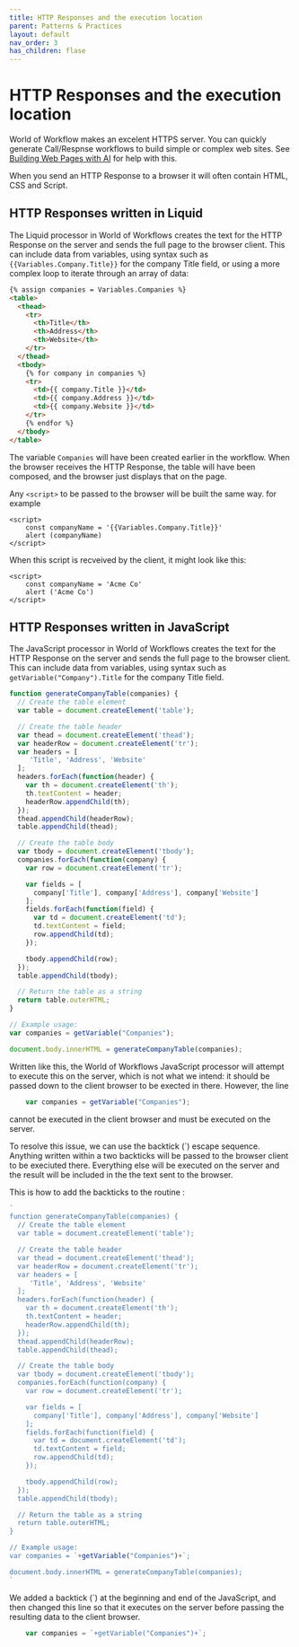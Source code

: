 ```yaml
---
title: HTTP Responses and the execution location
parent: Patterns & Practices
layout: default
nav_order: 3
has_children: flase
---
```


# HTTP Responses and the execution location

World of Workflow makes an excelent HTTPS server.  You can quickly generate Call/Respnse workflows to build simple or complex web sites.  See [Building Web Pages with AI](../16_using_ai/websiteExamples.html) for help with this.

When you send an HTTP Response to a browser it will often contain HTML, CSS and Script.

## HTTP Responses written in Liquid

The Liquid processor in World of Workflows creates the text for the HTTP Response on the server and sends the full page to the browser client.  This can include data from variables, using syntax such as ``` {{Variables.Company.Title}}``` for the company Title field, or using a more complex loop to iterate through an array of data:

```html
{% assign companies = Variables.Companies %}
<table>
  <thead>
    <tr>
      <th>Title</th>
      <th>Address</th>
      <th>Website</th>
    </tr>
  </thead>
  <tbody>
    {% for company in companies %}
    <tr>
      <td>{{ company.Title }}</td>
      <td>{{ company.Address }}</td>
      <td>{{ company.Website }}</td>
    </tr>
    {% endfor %}
  </tbody>
</table>

```

The variable `Companies` will have been created earlier in the workflow.  When the browser receives the HTTP Response, the table will have been composed, and the browser just displays that on the page.

Any `<script>` to be passed to the browser will be built the same way.  for example

```
<script>
    const companyName = '{{Variables.Company.Title}}'
    alert (companyName)
</script>
```

When this script is recveived by the client, it might look like this:
```
<script>
    const companyName = 'Acme Co'
    alert ('Acme Co')
</script>
```

## HTTP Responses written in JavaScript

The JavaScript processor in World of Workflows creates the text for the HTTP Response on the server and sends the full page to the browser client.  This can include data from variables, using syntax such as ``` getVariable("Company").Title``` for the company Title field.

```javascript
function generateCompanyTable(companies) {
  // Create the table element
  var table = document.createElement('table');

  // Create the table header
  var thead = document.createElement('thead');
  var headerRow = document.createElement('tr');
  var headers = [
     'Title', 'Address', 'Website'
  ];
  headers.forEach(function(header) {
    var th = document.createElement('th');
    th.textContent = header;
    headerRow.appendChild(th);
  });
  thead.appendChild(headerRow);
  table.appendChild(thead);

  // Create the table body
  var tbody = document.createElement('tbody');
  companies.forEach(function(company) {
    var row = document.createElement('tr');

    var fields = [
      company['Title'], company['Address'], company['Website']
    ];
    fields.forEach(function(field) {
      var td = document.createElement('td');
      td.textContent = field;
      row.appendChild(td);
    });

    tbody.appendChild(row);
  });
  table.appendChild(tbody);

  // Return the table as a string
  return table.outerHTML;
}

// Example usage:
var companies = getVariable("Companies");

document.body.innerHTML = generateCompanyTable(companies);
```

Written like this, the World of Workflows JavaScript processor will attempt to execute this on the server, which is not what we intend: it should be passed down to the client browser to be exected in there.  However, the line  
```JavaScript
    var companies = getVariable("Companies");
```

cannot be executed in the client browser and must be executed on the server.

To resolve this issue, we can use the backtick (`) escape sequence.  Anything written within a two backticks will be passed to the browser client to be execiuted there.  Everything else will be executed on the server and the result will be included in the the text sent to the browser.

This is how to add the backticks to the routine :

```javascript
`
function generateCompanyTable(companies) {
  // Create the table element
  var table = document.createElement('table');

  // Create the table header
  var thead = document.createElement('thead');
  var headerRow = document.createElement('tr');
  var headers = [
     'Title', 'Address', 'Website'
  ];
  headers.forEach(function(header) {
    var th = document.createElement('th');
    th.textContent = header;
    headerRow.appendChild(th);
  });
  thead.appendChild(headerRow);
  table.appendChild(thead);

  // Create the table body
  var tbody = document.createElement('tbody');
  companies.forEach(function(company) {
    var row = document.createElement('tr');

    var fields = [
      company['Title'], company['Address'], company['Website']
    ];
    fields.forEach(function(field) {
      var td = document.createElement('td');
      td.textContent = field;
      row.appendChild(td);
    });

    tbody.appendChild(row);
  });
  table.appendChild(tbody);

  // Return the table as a string
  return table.outerHTML;
}

// Example usage:
var companies = `+getVariable("Companies")+`;

document.body.innerHTML = generateCompanyTable(companies);
`
```

We added a backtick (`) at the beginning and end of the JavaScript, and then changed this line so that it executes on the server before passing the resulting data to the client browser.

```JavaScript
    var companies = `+getVariable("Companies")+`;
```
